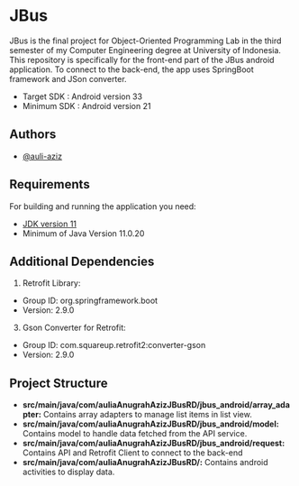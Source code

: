 
# JBus

JBus is the final project for Object-Oriented Programming Lab in the third semester of my Computer Engineering degree at University of Indonesia. This repository is specifically for the front-end part of the JBus android application. To connect to the back-end, the app uses SpringBoot framework and JSon converter.

* Target SDK    : Android version 33
* Minimum SDK   : Android version 21
## Authors

- [@auli-aziz](https://www.github.com/auli-aziz)


## Requirements

For building and running the application you need:
* [JDK version 11](https://www.oracle.com/java/technologies/javase/jdk11-readme.html)
* Minimum of Java Version 11.0.20

## Additional Dependencies

1. Retrofit Library:
- Group ID: org.springframework.boot
- Version: 2.9.0

3. Gson Converter for Retrofit:
- Group ID: com.squareup.retrofit2:converter-gson
- Version: 2.9.0
## Project Structure

- **src/main/java/com/auliaAnugrahAzizJBusRD/jbus_android/array_adapter:** Contains array adapters to manage list items in list view.
- **src/main/java/com/auliaAnugrahAzizJBusRD/jbus_android/model:** Contains model to handle data fetched from the API service.
- **src/main/java/com/auliaAnugrahAzizJBusRD/jbus_android/request:** Contains API and Retrofit Client to connect to the back-end
- **src/main/java/com/auliaAnugrahAzizJBusRD/:** Contains android activities to display data.